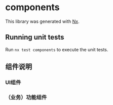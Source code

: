 # components

This library was generated with [Nx](https://nx.dev).

## Running unit tests

Run `nx test components` to execute the unit tests.


## 组件说明

### UI组件

### （业务）功能组件

